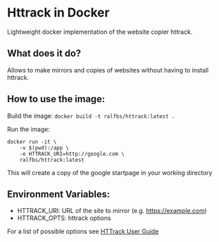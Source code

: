 Httrack in Docker
=================
Lightweight docker implementation of the website copier httrack. 


What does it do?
----------------
Allows to make mirrors and copies of websites without having to install httrack.

How to use the image:
---------------------
Build the image:
`docker build -t ralfbs/httrack:latest .`

Run the image:
```
docker run -it \
    -v $(pwd):/app \
    -e HTTRACK_URI=http://google.com \
    ralfbs/httrack:latest
```
This will create a copy of the google startpage in your working directory


Environment Variables:
----------------------

* HTTRACK_URI: URL of the site to mirror (e.g. https://example.com)
* HTTRACK_OPTS: httrack options

For a list of possible options see [HTTrack User Guide](https://www.httrack.com/html/fcguide.html)
